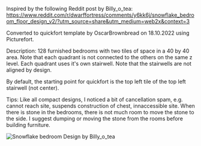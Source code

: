 Inspired by the following Reddit post by Billy_o_tea:
https://www.reddit.com/r/dwarffortress/comments/y6kk6j/snowflake_bedroom_floor_design_v2/?utm_source=share&utm_medium=web2x&context=3

Converted to quickfort template by OscarBrownbread on 18.10.2022 using Picturefort.

Description: 128 furnished bedrooms with two tiles of space in a 40 by 40 area. Note that each quadrant is not connected to the others on the same z level. Each quadrant uses it's own stairwell. Note that the stairwells are not aligned by design.

By default, the starting point for quickfort is the top left tile of the top left stairwell (not center). 

Tips: Like all compact designs, I noticed a bit of cancellation spam, e.g. cannot reach site, suspends construction of chest, innaccessible site. When there is stone in the bedrooms, there is not much room to move the stone to the side. I suggest dumping or moving the stone from the rooms before building furniture.

![Snowflake bedroom](https://user-images.githubusercontent.com/26405187/196627771-f6a33bb0-5bfb-4b9b-b258-fc91b79d3a49.png)
Design by Billy_o_tea
